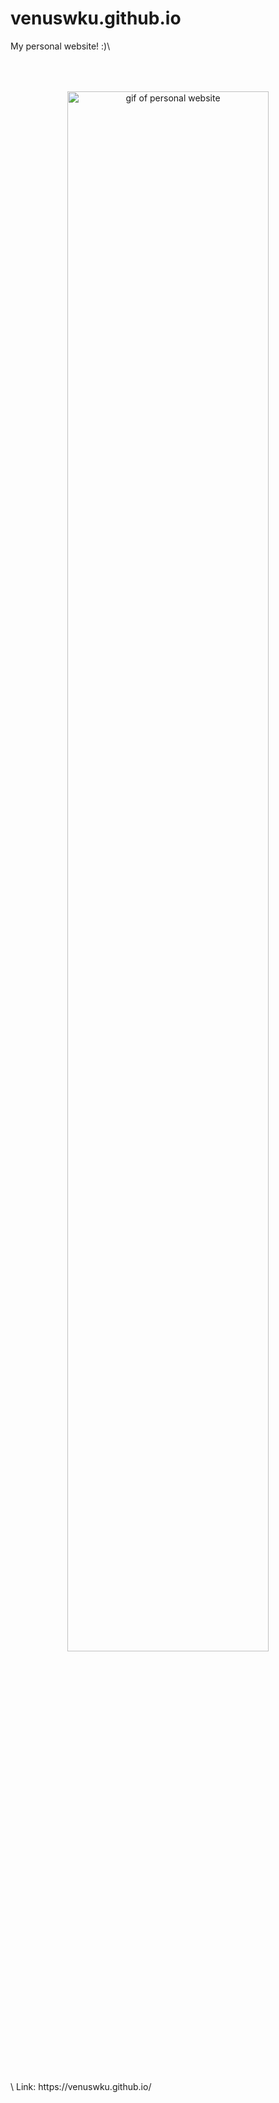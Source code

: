 # venuswku.github.io
My personal website! :)\
<p align="center">
  <img src="https://github.com/venuswku/venuswku.github.io/blob/dev/src/Assets/PersonalWebsite.gif" alt="gif of personal website" width="80%" height="80%" style="margin: 50px 50px" />
</p>\
Link: https://venuswku.github.io/
